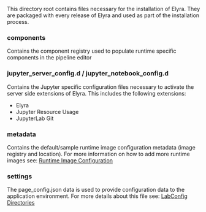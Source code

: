 <!--
{% comment %}
Copyright 2018-2025 Elyra Authors

Licensed under the Apache License, Version 2.0 (the "License");
you may not use this file except in compliance with the License.
You may obtain a copy of the License at

http://www.apache.org/licenses/LICENSE-2.0

Unless required by applicable law or agreed to in writing, software
distributed under the License is distributed on an "AS IS" BASIS,
WITHOUT WARRANTIES OR CONDITIONS OF ANY KIND, either express or implied.
See the License for the specific language governing permissions and
limitations under the License.
{% endcomment %}
-->

This directory root contains files necessary for the installation of Elyra. They are packaged with every
release of Elyra and used as part of the installation process.

### components

Contains the component registry used to populate runtime specific components in the pipeline editor

### jupyter_server_config.d / jupyter_notebook_config.d

Contains the Jupyter specific configuration files necessary to activate the server side extensions of Elyra.
This includes the following extensions:
- Elyra
- Jupyter Resource Usage
- JupyterLab Git 

### metadata

Contains the default/sample runtime image configuration metadata (image registry and location). For more information
on how to add more runtime images see:
[Runtime Image Configuration](https://elyra.readthedocs.io/en/latest/user_guide/runtime-image-conf.html#runtime-image-configuration)

### settings

The page_config.json data is used to provide configuration data to the application environment. For more details
about this file see:
[LabConfig Directories](https://jupyterlab.readthedocs.io/en/latest/user/directories.html#labconfig-directories)

